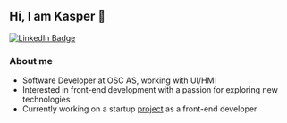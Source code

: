 ## Hi, I am Kasper 👋

<a href="https://www.linkedin.com/in/kasper-nilssen/"><img src="https://img.shields.io/badge/LinkedIn-blue?style=for-the-badge&logo=linkedin&logoColor=white" alt="LinkedIn Badge"></a>

</p>

### About me

- Software Developer at OSC AS, working with UI/HMI
- Interested in front-end development with a passion for exploring new technologies
- Currently working on a startup <a href="https://ttslabs.ai">project</a> as a front-end developer

